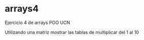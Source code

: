 # arrays4
Ejercicio 4 de arrays POO UCN

Utilizando una matriz mostrar las tablas de multiplicar del 1 al 10
